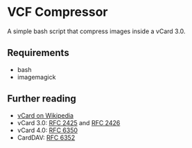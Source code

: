 # VCF Compressor

A simple bash script that compress images inside a vCard 3.0.


## Requirements

* bash
* imagemagick


## Further reading

* [vCard on Wikipedia](https://en.wikipedia.org/wiki/VCard)
* vCard 3.0: [RFC 2425](https://tools.ietf.org/html/rfc2425) and [RFC 2426](https://tools.ietf.org/html/rfc2426)
* vCard 4.0: [RFC 6350](https://tools.ietf.org/html/rfc6350)
* CardDAV: [RFC 6352](https://tools.ietf.org/html/rfc6352)
